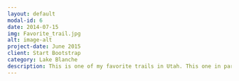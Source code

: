 ```yaml
---
layout: default
modal-id: 6
date: 2014-07-15
img: Favorite_trail.jpg
alt: image-alt
project-date: June 2015
client: Start Bootstrap
category: Lake Blanche 
description: This is one of my favorite trails in Utah. This one in particular has an amazing view at the top making it worth the difficulty. At the top of the trail is a waterfall consisting of three lakes. Highly recommend this to anyone outdoor loving people. Click on link for some info and direction <a href="https://www.alltrails.com/trail/us/utah/lake-blanche-trail">Lake Blanche Trail!</a>.
---
```

